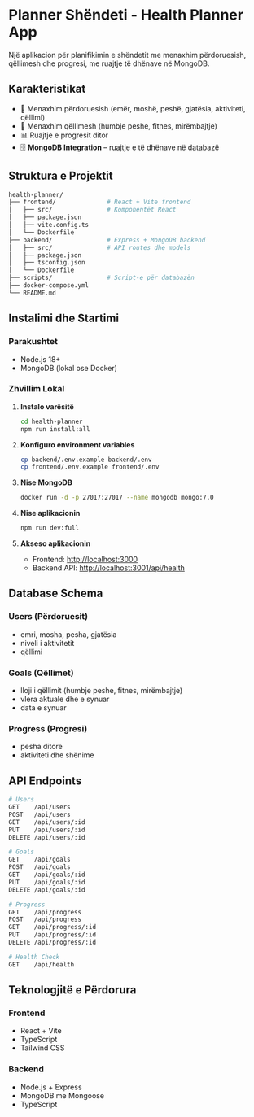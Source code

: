 
# Planner Shëndeti - Health Planner App

Një aplikacion për planifikimin e shëndetit me menaxhim përdoruesish, qëllimesh dhe progresi, me ruajtje të dhënave në MongoDB.

## Karakteristikat

* 🎯 Menaxhim përdoruesish (emër, moshë, peshë, gjatësia, aktiviteti, qëllimi)
* 🍎 Menaxhim qëllimesh (humbje peshe, fitnes, mirëmbajtje)
* 📊 Ruajtje e progresit ditor
* 🗄️ **MongoDB Integration** – ruajtje e të dhënave në databazë

## Struktura e Projektit

```bash
health-planner/
├── frontend/              # React + Vite frontend
│   ├── src/               # Komponentët React
│   ├── package.json       
│   ├── vite.config.ts     
│   └── Dockerfile         
├── backend/               # Express + MongoDB backend
│   ├── src/               # API routes dhe models
│   ├── package.json       
│   ├── tsconfig.json      
│   └── Dockerfile         
├── scripts/               # Script-e për databazën
├── docker-compose.yml     
└── README.md              
```

## Instalimi dhe Startimi

### Parakushtet

* Node.js 18+
* MongoDB (lokal ose Docker)

### Zhvillim Lokal

1. **Instalo varësitë**

   ```bash
   cd health-planner
   npm run install:all
   ```

2. **Konfiguro environment variables**

   ```bash
   cp backend/.env.example backend/.env
   cp frontend/.env.example frontend/.env
   ```

3. **Nise MongoDB**

   ```bash
   docker run -d -p 27017:27017 --name mongodb mongo:7.0
   ```

4. **Nise aplikacionin**

   ```bash
   npm run dev:full
   ```

5. **Akseso aplikacionin**

   * Frontend: [http://localhost:3000](http://localhost:3000)
   * Backend API: [http://localhost:3001/api/health](http://localhost:3001/api/health)

## Database Schema

### Users (Përdoruesit)

* emri, mosha, pesha, gjatësia
* niveli i aktivitetit
* qëllimi

### Goals (Qëllimet)

* lloji i qëllimit (humbje peshe, fitnes, mirëmbajtje)
* vlera aktuale dhe e synuar
* data e synuar

### Progress (Progresi)

* pesha ditore
* aktiviteti dhe shënime

## API Endpoints

```bash
# Users
GET    /api/users       
POST   /api/users       
GET    /api/users/:id   
PUT    /api/users/:id   
DELETE /api/users/:id   

# Goals
GET    /api/goals       
POST   /api/goals       
GET    /api/goals/:id   
PUT    /api/goals/:id   
DELETE /api/goals/:id   

# Progress
GET    /api/progress    
POST   /api/progress    
GET    /api/progress/:id
PUT    /api/progress/:id
DELETE /api/progress/:id

# Health Check
GET    /api/health      
```

## Teknologjitë e Përdorura

### Frontend

* React + Vite
* TypeScript
* Tailwind CSS

### Backend

* Node.js + Express
* MongoDB me Mongoose
* TypeScript


